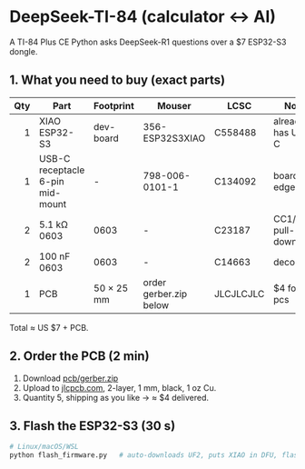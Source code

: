 # DeepSeek-TI-84  (calculator ↔ AI)
A TI-84 Plus CE Python asks DeepSeek-R1 questions over a $7 ESP32-S3 dongle.

## 1. What you need to buy (exact parts)
| Qty | Part | Footprint | Mouser | LCSC | Notes |
|----:|------|-----------|--------|------|-------|
| 1   | XIAO ESP32-S3 | dev-board | 356-ESP32S3XIAO | C558488 | already has USB-C |
| 1   | USB-C receptacle 6-pin mid-mount | - | 798-006-0101-1 | C134092 | board edge |
| 2   | 5.1 kΩ 0603 | 0603 | - | C23187 | CC1/CC2 pull-downs |
| 2   | 100 nF 0603 | 0603 | - | C14663 | decoupling |
| 1   | PCB | 50 × 25 mm | order gerber.zip below | JLCJLCJLC | $4 for 5 pcs |

Total ≈ US $7 + PCB.

## 2. Order the PCB (2 min)
1. Download [pcb/gerber.zip](pcb/gerber.zip)  
2. Upload to [jlcpcb.com](https://jlcpcb.com), 2-layer, 1 mm, black, 1 oz Cu.  
3. Quantity 5, shipping as you like → ≈ $4 delivered.

## 3. Flash the ESP32-S3 (30 s)
```bash
# Linux/macOS/WSL
python flash_firmware.py   # auto-downloads UF2, puts XIAO in DFU, flashes